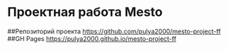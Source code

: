 # Проектная работа Mesto
##Репозиторий проекта
https://github.com/pulya2000/mesto-project-ff
##GH Pages
https://pulya2000.github.io/mesto-project-ff
